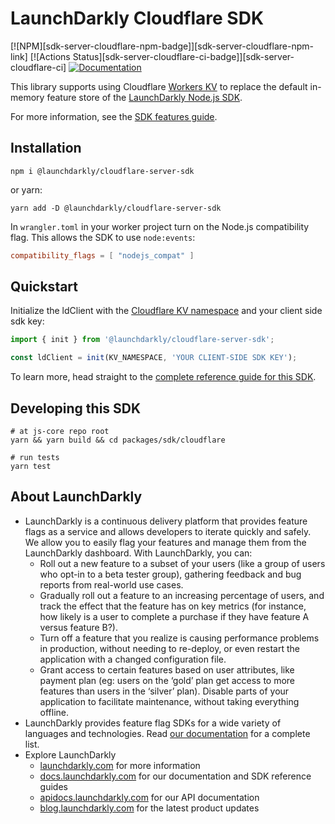 # LaunchDarkly Cloudflare SDK

[![NPM][sdk-server-cloudflare-npm-badge]][sdk-server-cloudflare-npm-link]
[![Actions Status][sdk-server-cloudflare-ci-badge]][sdk-server-cloudflare-ci]
[![Documentation](https://img.shields.io/static/v1?label=GitHub+Pages&message=API+reference&color=00add8)](https://launchdarkly.github.io/js-core/packages/sdk/server-cloudflare/docs/)

This library supports using Cloudflare [Workers KV](https://developers.cloudflare.com/workers/learning/how-kv-works) to replace the default in-memory feature store of the [LaunchDarkly Node.js SDK](https://github.com/launchdarkly/cloudflare-server-sdk).

For more information, see the [SDK features guide](https://docs.launchdarkly.com/sdk/features/storing-data).

## Installation

```shell
npm i @launchdarkly/cloudflare-server-sdk
```

or yarn:

```shell
yarn add -D @launchdarkly/cloudflare-server-sdk
```

In `wrangler.toml` in your worker project turn on the Node.js compatibility flag.
This allows the SDK to use `node:events`:

```toml
compatibility_flags = [ "nodejs_compat" ]
```

## Quickstart

Initialize the ldClient with the [Cloudflare KV namespace](https://developers.cloudflare.com/workers/runtime-apis/kv#kv-bindings) and your client side sdk key:

```typescript
import { init } from '@launchdarkly/cloudflare-server-sdk';

const ldClient = init(KV_NAMESPACE, 'YOUR CLIENT-SIDE SDK KEY');
```

To learn more, head straight to the [complete reference guide for this SDK](https://docs.launchdarkly.com/sdk/server-side/cloudflare).

## Developing this SDK

```shell
# at js-core repo root
yarn && yarn build && cd packages/sdk/cloudflare

# run tests
yarn test
```

## About LaunchDarkly

- LaunchDarkly is a continuous delivery platform that provides feature flags as a service and allows developers to iterate quickly and safely. We allow you to easily flag your features and manage them from the LaunchDarkly dashboard. With LaunchDarkly, you can:
  - Roll out a new feature to a subset of your users (like a group of users who opt-in to a beta tester group), gathering feedback and bug reports from real-world use cases.
  - Gradually roll out a feature to an increasing percentage of users, and track the effect that the feature has on key metrics (for instance, how likely is a user to complete a purchase if they have feature A versus feature B?).
  - Turn off a feature that you realize is causing performance problems in production, without needing to re-deploy, or even restart the application with a changed configuration file.
  - Grant access to certain features based on user attributes, like payment plan (eg: users on the ‘gold’ plan get access to more features than users in the ‘silver’ plan). Disable parts of your application to facilitate maintenance, without taking everything offline.
- LaunchDarkly provides feature flag SDKs for a wide variety of languages and technologies. Read [our documentation](https://docs.launchdarkly.com/sdk) for a complete list.
- Explore LaunchDarkly
  - [launchdarkly.com](https://www.launchdarkly.com/ 'LaunchDarkly Main Website') for more information
  - [docs.launchdarkly.com](https://docs.launchdarkly.com/ 'LaunchDarkly Documentation') for our documentation and SDK reference guides
  - [apidocs.launchdarkly.com](https://apidocs.launchdarkly.com/ 'LaunchDarkly API Documentation') for our API documentation
  - [blog.launchdarkly.com](https://blog.launchdarkly.com/ 'LaunchDarkly Blog Documentation') for the latest product updates
